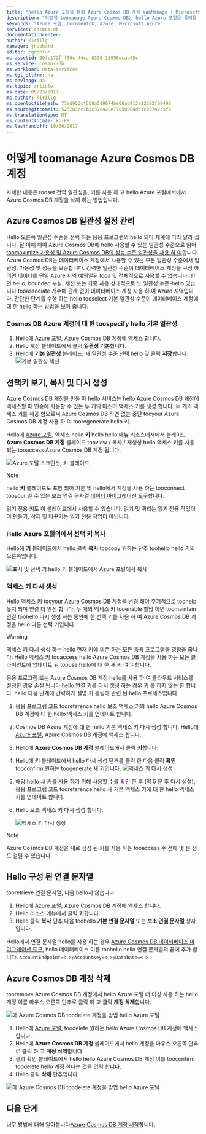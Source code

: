 ```yaml
---
title: "hello Azure 포털을 통해 Azure Cosmos DB 계정 aaaManage | Microsoft Docs"
description: "어떻게 toomanage Azure Cosmos DB는 hello Azure 포털을 통해을 계정에 대해 알아봅니다. Azure 포털 tooview hello, 복사, 삭제 및 액세스 계정 사용에 대 한 지침을 찾습니다."
keywords: "Azure 포털, Documentdb, Azure, Microsoft Azure"
services: cosmos-db
documentationcenter: 
author: kirillg
manager: jhubbard
editor: cgronlun
ms.assetid: 00fc172f-f86c-44ca-8336-11998dcab45c
ms.service: cosmos-db
ms.workload: data-services
ms.tgt_pltfrm: na
ms.devlang: na
ms.topic: article
ms.date: 05/23/2017
ms.author: kirillg
ms.openlocfilehash: 77ad953cf558a519674be08ad913a12202f69496
ms.sourcegitcommit: 523283cc1b3c37c428e77850964dc1c33742c5f0
ms.translationtype: MT
ms.contentlocale: ko-KR
ms.lasthandoff: 10/06/2017
---
```

# <a name="how-toomanage-an-azure-cosmos-db-account"></a>어떻게 toomanage Azure Cosmos DB 계정
자세한 내용은 tooset 전역 일관성을, 키를 사용 하 고 hello Azure 포털에서에서 Azure Cosmos DB 계정을 삭제 하는 방법입니다.

## <a id="consistency"></a>Azure Cosmos DB 일관성 설정 관리
Hello 오른쪽 일관성 수준을 선택 하는 응용 프로그램의 hello 의미 체계에 따라 달라 집니다. 잘 이해 해야 Azure Cosmos DB에 hello 사용할 수 있는 일관성 수준으로 읽어 [toomaximize 가용성 및 Azure Cosmos DB의 성능 수준 일관성을 사용 하 여][consistency]합니다. Azure Cosmos DB는 데이터베이스 계정에서 사용할 수 있는 모든 일관성 수준에서 일관성, 가용성 및 성능을 보증합니다. 강력한 일관성 수준이 데이터베이스 계정을 구성 하려면 데이터를 단일 Azure 지역 예외일된 tooa 및 전체적으로 사용할 수 없습니다. 반면 hello, bounded 부실, 세션 또는 최종 사용 상대적으로 느 일관성 수준-hello 있습니다 tooassociate 개수에 관계 없이 데이터베이스 계정 사용 하 여 Azure 지역입니다. 간단한 단계를 수행 하는 hello tooselect 기본 일관성 수준이 데이터베이스 계정에 대 한 hello 하는 방법을 보여 줍니다. 

### <a name="toospecify-hello-default-consistency-for-an-azure-cosmos-db-account"></a>Cosmos DB Azure 계정에 대 한 toospecify hello 기본 일관성
1. Hello에 [Azure 포털](https://portal.azure.com/), Azure Cosmos DB 계정에 액세스 합니다.
2. Hello 계정 블레이드에서 클릭 **일관성 기본**합니다.
3. Hello에 **기본 일관성** 블레이드, 새 일관성 수준 선택 hello 및 클릭 **저장**합니다.
    ![기본 일관성 세션][5]

## <a id="keys"></a>선택키 보기, 복사 및 다시 생성
Azure Cosmos DB 계정을 만들 때 hello 서비스는 hello Azure Cosmos DB 계정에 액세스할 때 인증에 사용할 수 있는 두 개의 마스터 액세스 키를 생성 합니다. 두 개의 액세스 키를 제공 함으로써 Azure Cosmos DB 하면 없는 중단 tooyour Azure Cosmos DB 계정 사용 하 여 tooregenerate hello 키. 

Hello에 [Azure 포털](https://portal.azure.com/), 액세스 hello **키** hello hello 메뉴 리소스에서에서 블레이드 **Azure Cosmos DB 계정** 블레이드 tooview / 복사 / 재생성 hello 액세스 키를 사용 되는 tooaccess Azure Cosmos DB 계정 됩니다.

![Azure 포털 스크린샷, 키 블레이드](./media/manage-account/keys.png)

> [!NOTE]
> hello **키** 블레이드도 포함 되어 기본 및 hello에서 계정을 사용 하는 tooconnect tooyour 일 수 있는 보조 연결 문자열 [데이터 마이그레이션 도구](import-data.md)합니다.
> 
> 

읽기 전용 키도 이 블레이드에서 사용할 수 있습니다. 읽기 및 쿼리는 읽기 전용 작업이며 만들기, 삭제 및 바꾸기는 읽기 전용 작업이 아닙니다.

### <a name="copy-an-access-key-in-hello-azure-portal"></a>Hello Azure 포털의에서 선택 키 복사
Hello에 **키** 블레이드에서 hello 클릭 **복사** toocopy 원하는 단추 toohello hello 키의 오른쪽입니다.

![표시 및 선택 키 hello 키 블레이드에서 Azure 포털에서 복사](./media/manage-account/copykeys.png)

### <a name="regenerate-access-keys"></a>액세스 키 다시 생성
Hello 액세스 키 tooyour Azure Cosmos DB 계정을 변경 해야 주기적으로 toohelp 유지 되며 연결 더 안전 합니다. 두 개의 액세스 키 tooenable 할당 하면 toomaintain 연결 toohello 다시 생성 하는 동안에 한 선택 키를 사용 하 여 Azure Cosmos DB 계정을 hello 다른 선택 키입니다.

> [!WARNING]
> 액세스 키 다시 생성 하는 hello 현재 키에 의존 하는 모든 응용 프로그램을 영향을 줍니다. Hello 액세스 키 tooaccess hello Azure Cosmos DB 계정을 사용 하는 모든 클라이언트에 업데이트 된 toouse hello에 대 한 새 키 여야 합니다.
> 
> 

응용 프로그램 또는 Azure Cosmos DB 계정 hello를 사용 하 여 클라우드 서비스를 설정한 경우 손실 됩니다 hello 연결 키를 다시 생성 하는 경우 키 롤 하지 않는 한 합니다. hello 다음 단계에 간략하게 설명 키 롤링에 관련 된 hello 프로세스입니다.

1. 응용 프로그램 코드 tooreference hello 보조 액세스 키의 hello Azure Cosmos DB 계정에 대 한 hello 액세스 키를 업데이트 합니다.
2. Cosmos DB Azure 계정에 대 한 hello 기본 액세스 키 다시 생성 합니다. Hello에 [Azure 포털](https://portal.azure.com/), Azure Cosmos DB 계정에 액세스 합니다.
3. Hello에 **Azure Cosmos DB 계정** 블레이드에서 클릭 **키**합니다.
4. Hello에 **키** 블레이드에서 hello 다시 생성 단추를 클릭 한 다음 클릭 **확인** tooconfirm 원하는 toogenerate 새 키입니다.
    ![액세스 키 다시 생성](./media/manage-account/regenerate-keys.png)
5. 해당 hello 새 키를 사용 하기 위해 사용할 수를 확인 한 후 (약 5 분 후 다시 생성), 응용 프로그램 코드 tooreference hello 새 기본 액세스 키에 대 한 hello 액세스 키를 업데이트 합니다.
6. Hello 보조 액세스 키 다시 생성 합니다.
   
    ![액세스 키 다시 생성](./media/manage-account/regenerate-secondary-key.png)

> [!NOTE]
> Azure Cosmos DB 계정을 새로 생성 된 키를 사용 하는 tooaccess 수 전에 몇 분 정도 걸릴 수 있습니다.
> 
> 

## <a name="get-hello--connection-string"></a>Hello 구성 된 연결 문자열
tooretrieve 연결 문자열, 다음 hello지 않습니다. 

1. Hello에 [Azure 포털](https://portal.azure.com), Azure Cosmos DB 계정에 액세스 합니다.
2. Hello 리소스 메뉴에서 클릭 **키**합니다.
3. Hello 클릭 **복사** 단추 다음 toohello **기본 연결 문자열** 또는 **보조 연결 문자열** 상자입니다. 

Hello에서 연결 문자열 hello를 사용 하는 경우 [Azure Cosmos DB 데이터베이스 마이그레이션 도구](import-data.md), hello 데이터베이스 이름 toohello hello 연결 문자열의 끝에 추가 합니다. `AccountEndpoint=< >;AccountKey=< >;Database=< >`

## <a id="delete"></a> Azure Cosmos DB 계정 삭제
tooremove Azure Cosmos DB 계정에서 hello Azure 포털 더 이상 사용 하는 hello 계정 이름 마우스 오른쪽 단추로 클릭 하 고 클릭 **계정 삭제**합니다.

![에 Azure Cosmos DB toodelete 계정을 방법 hello Azure 포털](./media/manage-account/deleteaccount.png)

1. Hello에 [Azure 포털](https://portal.azure.com/), toodelete 원하는 hello Azure Cosmos DB 계정에 액세스 합니다.
2. Hello에 **Azure Cosmos DB 계정** 블레이드에서 hello 계정을 마우스 오른쪽 단추로 클릭 하 고 **계정 삭제**합니다. 
3. 결과 확인 블레이드에서 hello hello Azure Cosmos DB 계정 이름 tooconfirm toodelete hello 계정 한다는 것을 입력 합니다.
4. Hello 클릭 **삭제** 단추입니다.

![에 Azure Cosmos DB toodelete 계정을 방법 hello Azure 포털](./media/manage-account/delete-account-confirm.png)

## <a id="next"></a>다음 단계
너무 방법에 대해 알아봅니다[Azure Cosmos DB 계정 시작](http://go.microsoft.com/fwlink/p/?LinkId=402364)합니다.

<!--Image references-->
[5]: ./media/manage-account/documentdb_change_consistency-1.png

<!--Reference style links - using these makes hello source content way more readable than using inline links-->
[bcdr]: https://azure.microsoft.com/documentation/articles/best-practices-availability-paired-regions/
[consistency]: consistency-levels.md
[azureregions]: https://azure.microsoft.com/regions/#services
[offers]: https://azure.microsoft.com/pricing/details/cosmos-db/
